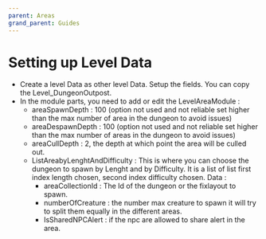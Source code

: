 ```yaml
---
parent: Areas
grand_parent: Guides
---
```

# Setting up Level Data

- Create a level Data as other level Data. Setup the fields.
You can copy the Level_DungeonOutpost.
- In the module parts, you need to add or edit the LevelAreaModule :
    - areaSpawnDepth : 100 (option not used and not reliable set higher than the max number of area in the dungeon to avoid issues)
    - areaDespawnDepth : 100  (option not used and not reliable set higher than the max number of areas in the dungeon to avoid issues)
    - areaCullDepth : 2, the depth at which point the area will be culled out.
    - ListAreabyLenghtAndDifficulty : This is where you can choose the dungeon to spawn by Lenght and by Difficulty.
    It is a list of list
    first index length chosen, second index difficulty chosen.
    Data :
        - areaCollectionId : The Id of the dungeon or the fixlayout to spawn.
        - numberOfCreature : the number max creature to spawn it will try to split them equally in the different areas.
        - IsSharedNPCAlert : if the npc are allowed to share alert in the area.